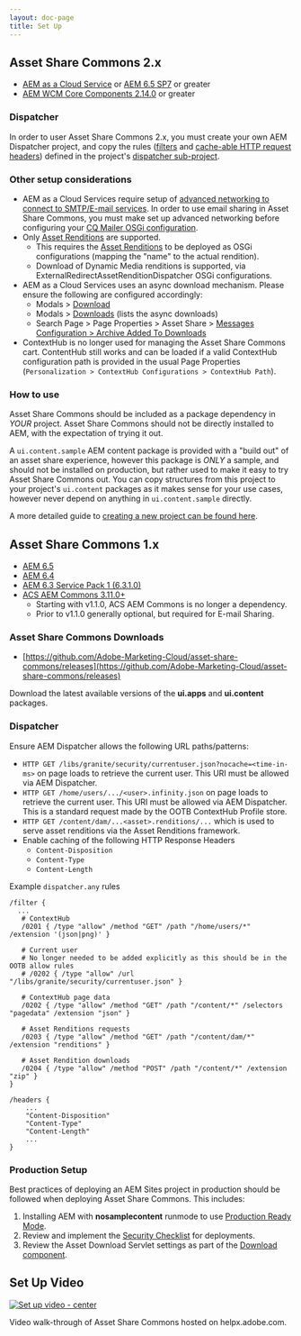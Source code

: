 ```yaml
---
layout: doc-page
title: Set Up
---
```


## Asset Share Commons 2.x

* [AEM as a Cloud Service](https://experienceleague.adobe.com/docs/experience-manager-learn/cloud-service/overview.html) or [AEM 6.5 SP7](https://helpx.adobe.com/experience-manager/6-5/release-notes.html) or greater
* [AEM WCM Core Components 2.14.0](https://github.com/adobe/aem-core-wcm-components/releases) or greater

### Dispatcher 

In order to user Asset Share Commons 2.x, you must create your own AEM Dispatcher project, and copy the rules ([filters](https://github.com/Adobe-Marketing-Cloud/asset-share-commons/blob/develop/dispatcher/src/conf.dispatcher.d/filters/filters.any) and [cache-able HTTP request headers](https://github.com/Adobe-Marketing-Cloud/asset-share-commons/blob/develop/dispatcher/src/conf.dispatcher.d/available_farms/asset-share-commons.farm#L92-L95)) defined in the project's [dispatcher sub-project](https://github.com/Adobe-Marketing-Cloud/asset-share-commons/tree/master/dispatcher).

### Other setup considerations

* AEM as a Cloud Services require setup of [advanced networking to connect to SMTP/E-mail services](https://experienceleague.adobe.com/docs/experience-manager-learn/cloud-service/networking/examples/email-service.html). In order to use email sharing in Asset Share Commons, you must make set up advanced networking before configuring your [CQ Mailer OSGi configuration](https://experienceleague.adobe.com/docs/experience-manager-learn/cloud-service/networking/examples/email-service.html#osgi-configuration). 
* Only [Asset Renditions](../../development/asset-renditions) are supported. 
  * This requires the [Asset Renditions](../../development/asset-renditions) to be deployed as OSGi configurations (mapping the "name" to the actual rendition).
  * Download of Dynamic Media renditions is supported, via ExternalRedirectAssetRenditionDispatcher OSGi configurations.
* AEM as a Cloud Services uses an async download mechanism. Please ensure the following are configured accordingly:
  * Modals > [Download](../../actions/download)
  * Modals > [Downloads](../../actions/downloads) (lists the async downloads)
  * Search Page > Page Properties > Asset Share > [Messages Configuration > Archive Added To Downloads](../../structure/messages)
* ContextHub is no longer used for managing the Asset Share Commons cart. ContentHub still works and can be loaded if a valid ContextHub configuration path is provided in the usual Page Properties (`Personalization > ContextHub Configurations > ContextHub Path`).

### How to use

Asset Share Commons should be included as a package dependency in *YOUR* project. Asset Share Commons should not be directly installed to AEM, with the expectation of trying it out.

A `ui.content.sample` AEM content package is provided with a "build out" of an asset share experience, however this package is *ONLY* a sample, and should not be installed on production, but rather used to make it easy to try Asset Share Commons out.  You can copy structures from this project to your project's `ui.content` packages as it makes sense for your use cases, however never depend on anything in `ui.content.sample` directly.

A more detailed guide to [creating a new project can be found here](../new-project).

## Asset Share Commons 1.x

* [AEM 6.5](https://helpx.adobe.com/experience-manager/6-5/release-notes.html)
* [AEM 6.4](https://helpx.adobe.com/experience-manager/6-4/release-notes.html)
* [AEM 6.3 Service Pack 1 (6.3.1.0)](https://docs.adobe.com/docs/en/aem/6-3/release-notes/sp1.html)
* [ACS AEM Commons 3.11.0+](https://github.com/Adobe-Consulting-Services/acs-aem-commons/releases)
    * Starting with v1.1.0, ACS AEM Commons is no longer a dependency.
    * Prior to v1.1.0 generally optional, but required for E-mail Sharing. 

### Asset Share Commons Downloads

* [https://github.com/Adobe-Marketing-Cloud/asset-share-commons/releases](https://github.com/Adobe-Marketing-Cloud/asset-share-commons/releases)

Download the latest available versions of the **ui.apps** and **ui.content** packages.

### Dispatcher

Ensure AEM Dispatcher allows the following URL paths/patterns:

* `HTTP GET /libs/granite/security/currentuser.json?nocache=<time-in-ms>` on page loads to retrieve the current user. This URI must be allowed via AEM Dispatcher.  
* `HTTP GET /home/users/.../<user>.infinity.json` on page loads to retrieve the current user. This URI must be allowed via AEM Dispatcher. This is a standard request made by the OOTB ContextHub Profile store.
* `HTTP GET /content/dam/...<asset>.renditions/...` which is used to serve asset renditions via the Asset Renditions framework.
* Enable caching of the following HTTP Response Headers
   * `Content-Disposition`
   * `Content-Type`
   * `Content-Length`

Example `dispatcher.any` rules

```
/filter {
  ...
   # ContextHub
   /0201 { /type "allow" /method "GET" /path "/home/users/*" /extension '(json|png)' }

   # Current user
   # No longer needed to be added explicitly as this should be in the OOTB allow rules
   # /0202 { /type "allow" /url "/libs/granite/security/currentuser.json" }

   # ContextHub page data
   /0202 { /type "allow" /method "GET" /path "/content/*" /selectors "pagedata" /extension "json" }

   # Asset Renditions requests
   /0203 { /type "allow" /method "GET" /path "/content/dam/*" /extension "renditions" }

   # Asset Rendition downloads
   /0204 { /type "allow" /method "POST" /path "/content/*" /extension "zip" }
}

/headers {
    ...
    "Content-Disposition"
    "Content-Type"
    "Content-Length"
    ...
}
```

### Production Setup

Best practices of deploying an AEM Sites project in production should be followed when deploying Asset Share Commons. This includes:

1. Installing AEM with **nosamplecontent** runmode to use [Production Ready Mode](https://helpx.adobe.com/experience-manager/6-5/sites/administering/using/production-ready.html).
2. Review and implement the [Security Checklist](https://helpx.adobe.com/experience-manager/6-5/sites/administering/using/security-checklist.html) for deployments.
3. Review the Asset Download Servlet settings as part of the [Download component](../../actions/download).

## Set Up Video

<a href="https://helpx.adobe.com/experience-manager/kt/assets/using/asset-share-commons-article-understand/asset-share-commons-feature-video-setup.html"><img src="./images/video.png" alt="Set up video - center"/></a>

Video walk-through of Asset Share Commons hosted on helpx.adobe.com.

 




